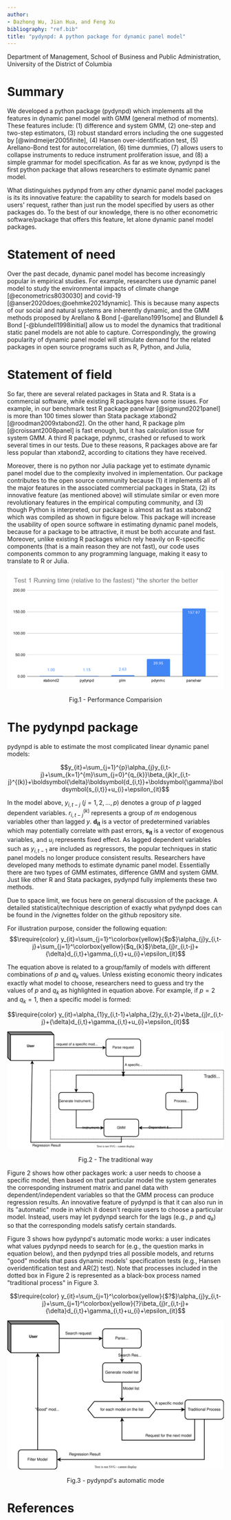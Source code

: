 ```yaml
---
author:
- Dazhong Wu, Jian Hua, and Feng Xu
bibliography: "ref.bib"
title: "pydynpd: A python package for dynamic panel model"
---
```


Department of Management, School of Business and Public Administration,
University of the District of Columbia

# Summary

We developed a python package (pydynpd) which implements all the
features in dynamic panel model with GMM (general method of moments).
These features include: (1) difference and system GMM, (2) one-step and
two-step estimators, (3) robust standard errors including the one
suggested by [@windmeijer2005finite], (4) Hansen over-identification test, (5)
Arellano-Bond test for autocorrelation, (6) time dummies, (7) allows
users to collapse instruments to reduce instrument proliferation issue,
and (8) a simple grammar for model specification. As far as we know, pydynpd is the first python package that allows researchers to estimate dynamic panel model.

What distinguishes pydynpd from any other dynamic panel model packages is its its innovative feature: the capability to search for models based on users' request, rather than just run the model specified by users as other packages do. To the best of our knowledge, there is no other econometric software/package that offers this feature, let alone dynamic panel model packages.

# Statement of need 
Over the past decade, dynamic panel model has become increasingly
popular in empirical studies. For example, researchers use dynamic panel
model to study the environmental impacts of climate change [@econometrics8030030] and covid-19 [@anser2020does;@oehmke2021dynamic].
This is because many aspects of our social and natural systems are
inherently dynamic, and the GMM methods proposed by Arellano & Bond [-@arellano1991some] and Blundell & Bond [-@blundell1998initial] allow us to model the dynamics that
traditional static panel models are not able to capture.
Correspondingly, the growing popularity of dynamic panel model will
stimulate demand for the related packages in open source programs such
as R, Python, and Julia,

# Statement of field 
So far, there are several related packages in Stata and R.
Stata is a commercial software, while existing R packages have some
issues. For example, in our benchmark test R package panelvar [@sigmund2021panel] is more than 100 times slower than Stata package xtabond2 [@roodman2009xtabond2]. On the other hand, R package plm [@croissant2008panel]
is fast enough, but it
has calculation issue for system GMM. A third R package, pdynmc, crashed or refused to work several times in our tests. Due to these reasons, R packages above are far less popular than xtabond2, according to citations they
have received.

Moreover, there is no python nor Julia package yet to estimate dynamic
panel model due to the complexity involved in implementation. Our
package contributes to the open source community because (1) it
implements all of the major features in the associated commercial packages in
Stata, (2) its innovative feature (as mentioned above) will stimulate similar or even more revolutionary features in the empirical computing community, and (3) though Python is interpreted, our package is almost as
fast as xtabond2 which was compiled as shown in figure below. This package will increase the usability of open source software in estimating dynamic panel models, because for a package to be attractive, it must be both accurate and fast. Moreover, unlike existing R
packages which rely heavily on R-specific components (that is a main
reason they are not fast), our code uses components common to any
programming language, making it easy to translate to R or Julia.

<p align = "center">
<img src = "./../Benchmark/images/Test_1.svg">
</p>
<p align = "center">
Fig.1 - Performance Comparision 
</p>

# The pydynpd package 

pydynpd is able to estimate the most complicated linear dynamic panel
models:

$$y_{it}=\sum_{j=1}^{p}\alpha_{j}y_{i,t-j}+\sum_{k=1}^{m}\sum_{j=0}^{q_{k}}\beta_{jk}r_{i,t-j}^{(k)}+\boldsymbol{\delta}\boldsymbol{d_{i,t}}+\boldsymbol{\gamma}\boldsymbol{s_{i,t}}+u_{i}+\epsilon_{it}$$

In the model above, $y_{i,t-j}$ ($j=1,2,\ldots,p$) denotes a group of
$p$ lagged dependent variables. $r_{i,t-j}^{(k)}$ represents a group of
$m$ endogenous variables other than lagged $y$. $\boldsymbol{d_{it}}$ is
a vector of predetermined variables which may potentially correlate with
past errors, $\boldsymbol{s_{it}}$ is a vector of exogenous variables,
and $u_{i}$ represents fixed effect. As lagged dependent variables such as $y_{i,t-1}$ are included as regressors, the
popular techniques in static panel models no longer produce consistent
results. Researchers have developed many methods to estimate dynamic
panel model. Essentially there are two types of GMM estimates,
difference GMM and system GMM. Just like other R and Stata packages, pydynpd fully implements these two methods.

Due to space limit, we focus here on general discussion of the package. A detailed statistical/technique description of exactly what pydynpd does can be found in the /vignettes folder on the github repository site. 

For illustration purpose, consider the following equation:
$$\require{color} y_{it}=\sum_{j=1}^\colorbox{yellow}{$p$}\alpha_{j}y_{i,t-j}+\sum_{j=1}^\colorbox{yellow}{$q_{k}$}\beta_{j}r_{i,t-j}+{\delta}d_{i,t}+\gamma_{i,t}+u_{i}+\epsilon_{it}$$

The equation above is related to a group/family of models with different combinations of $p$ and $q_{k}$ values. Unless existing economic theory indicates exactly what model to choose, researchers need to guess and try the values of $p$ and $q_{k}$ as highlighted in equation above. For example, if $p=2$ and $q_{k}=1$, then a specific model is formed:

$$\require{color} y_{it}=\alpha_{1}y_{i,t-1}+\alpha_{2}y_{i,t-2}+\beta_{j}r_{i,t-j}+{\delta}d_{i,t}+\gamma_{i,t}+u_{i}+\epsilon_{it}$$

<p align = "center">
<img src = "Images/traditional.svg">
</p>
<p align = "center">
Fig.2 - The traditional way
</p>


Figure 2 shows how other packages work: a user needs to choose a specific model, then based on that particular model the system generates the corresponding instrument matrix and panel data with dependent/independent variables so that the GMM process can produce regression results. An innovative feature of pydynpd is that it can also run in its "automatic" mode in which it doesn't require users to choose a particular model. Instead, users may let pydynpd search for the lags (e.g., $p$ and $q_{k}$) so that the corresponding models satisfy certain standards.

Figure 3 shows how pydynpd's automatic mode works: a user indicates what values pydynpd needs to search for (e.g., the question marks in equation below), and then pydynpd tries all possible models, and returns "good" models that pass dynamic models' specification tests (e.g., Hansen overidentification test and AR(2) test). Note that processes included in the dotted box in Figure 2 is represented as a black-box process named "traditional process" in Figure 3.

$$\require{color} y_{it}=\sum_{j=1}^\colorbox{yellow}{$?$}\alpha_{j}y_{i,t-j}+\sum_{j=1}^\colorbox{yellow}{?}\beta_{j}r_{i,t-j}+{\delta}d_{i,t}+\gamma_{i,t}+u_{i}+\epsilon_{it}$$



<p align = "center">
<img src = "Images/new_struct.svg">
</p>
<p align = "center">
Fig.3 - pydynpd's automatic mode
</p>






# References

